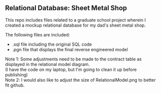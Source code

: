 ## Relational Database: Sheet Metal Shop

This repo includes files related to a graduate school project wherein I created a mockup relational database for my dad's sheet metal shop. 

The following files are included:
- .sql file including the original SQL code
- .pgn file that displays the final reverse engineered model

Note 1: Some adjustments need to be made to the contract table as displayed in the relational model diagram.
</br>(I have the code on my laptop, but I'm going to clean it up before publishing)
</br>Note 2: I would also like to adjust the size of RelationalModel.png to better fit github. 
